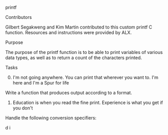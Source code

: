printf


Contributors

Gilbert Segakweng and Kim Martin contributed to this custom printf C function. Resources and instructions were provided by ALX.

Purpose

The purpose of the printf function is to be able to print variables of various data types, as well as to return a count of the characters printed.

Tasks

0. I'm not going anywhere. You can print that wherever you want to. I'm here and I'm a Spur for life

Write a function that produces output according to a format.



1. Education is when you read the fine print. Experience is what you get if you don't

Handle the following conversion specifiers:

d
i
